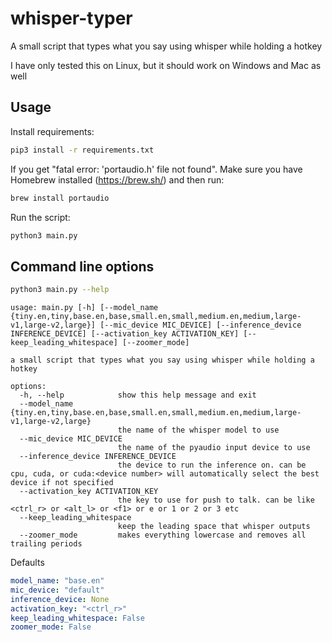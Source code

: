 # whisper-typer

A small script that types what you say using whisper while holding a hotkey

I have only tested this on Linux, but it should work on Windows and Mac as well

## Usage

Install requirements:

```bash
pip3 install -r requirements.txt
```

If you get "fatal error: 'portaudio.h' file not found". Make sure you have Homebrew installed (https://brew.sh/) and then run:
```bash
brew install portaudio
```

Run the script:

```bash
python3 main.py
```

## Command line options

```bash
python3 main.py --help
```

```
usage: main.py [-h] [--model_name {tiny.en,tiny,base.en,base,small.en,small,medium.en,medium,large-v1,large-v2,large}] [--mic_device MIC_DEVICE] [--inference_device INFERENCE_DEVICE] [--activation_key ACTIVATION_KEY] [--keep_leading_whitespace] [--zoomer_mode]

a small script that types what you say using whisper while holding a hotkey

options:
  -h, --help            show this help message and exit
  --model_name {tiny.en,tiny,base.en,base,small.en,small,medium.en,medium,large-v1,large-v2,large}
                        the name of the whisper model to use
  --mic_device MIC_DEVICE
                        the name of the pyaudio input device to use
  --inference_device INFERENCE_DEVICE
                        the device to run the inference on. can be cpu, cuda, or cuda:<device number> will automatically select the best device if not specified
  --activation_key ACTIVATION_KEY
                        the key to use for push to talk. can be like <ctrl_r> or <alt_l> or <f1> or e or 1 or 2 or 3 etc
  --keep_leading_whitespace
                        keep the leading space that whisper outputs
  --zoomer_mode         makes everything lowercase and removes all trailing periods
```

Defaults

```yaml
model_name: "base.en"
mic_device: "default"
inference_device: None
activation_key: "<ctrl_r>"
keep_leading_whitespace: False
zoomer_mode: False
```
